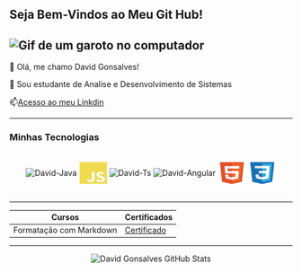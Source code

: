 ## Seja Bem-Vindos ao Meu Git Hub!

![Gif de um garoto no computador](https://i.gifer.com/9Wmb.gif)
--------

🤖 Olá, me chamo David Gonsalves!

💬 Sou estudante de Analise e Desenvolvimento de Sistemas

📫[Acesso ao meu Linkdin](https://www.linkedin.com/in/david-gonsalves-33a588206/)

------

### Minhas Tecnologias

<div align="center">
<div style="display: inline_block"><br>
<img align="center" alt="David-Java" height="40" width="50" src="https://cdn.jsdelivr.net/gh/devicons/devicon/icons/java/java-original.svg">
<img align="center" alt="David-Js" height="40" width="50" src="https://raw.githubusercontent.com/devicons/devicon/master/icons/javascript/javascript-plain.svg">
<img align="center" alt="David-Ts" height="40" width="50" src="https://cdn.jsdelivr.net/gh/devicons/devicon@latest/icons/threedsmax/threedsmax-original.svg">
<img align="center" alt="David-Angular" height="40" width="50" src="https://cdn.jsdelivr.net/gh/devicons/devicon/icons/angularjs/angularjs-original.svg">
<img align="center" alt="David-HTML" height="40" width="50" src="https://raw.githubusercontent.com/devicons/devicon/master/icons/html5/html5-original.svg">
<img align="center" alt="David-CSS" height="40" width="50" src="https://raw.githubusercontent.com/devicons/devicon/master/icons/css3/css3-original.svg">

</div>

<br>

---------------

| Cursos | Certificados
|--------|-------------
| Formatação com Markdown | [Certificado](https://hermes.dio.me/certificates/RL1YWKXM.pdf)  

---------

![David Gonsalves GitHub Stats](https://github-readme-stats.vercel.app/api?username=Blaykdev&theme=algolia&show_icons=true&hide_border=true&count_private=true)

 

<!--
**Blaykdev/Blaykdev** is a ✨ _special_ ✨ repository because its `README.md` (this file) appears on your GitHub profile.

Here are some ideas to get you started:

- 🔭 I’m currently working on ...
- 🌱 I’m currently learning ...
- 👯 I’m looking to collaborate on ...
- 🤔 I’m looking for help with ...
- 💬 Ask me about ...
- 📫 How to reach me: ...
- 😄 Pronouns: ...
- ⚡ Fun fact: ...
-->


[def]: ./images/arquitetura-taipei.jpg